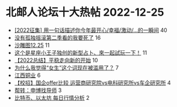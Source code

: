 # 北邮人论坛十大热帖 2022-12-25

- [[2022征集] 用一句话描述你今年最开心/幸福/激动/...的一瞬间](https://bbs.byr.cn/article/Talking/6376024) 40
- [没有孤独摇滚第二季看的我要死了](https://bbs.byr.cn/article/Comic/632672) 16
- [沙雕图12.25](https://bbs.byr.cn/article/Picture/3335110) 11
- [这个是星座小王子独创的新型占卜、來一起試玩一下！](https://bbs.byr.cn/article/Constellations/465260) 11
- [【2022总结】平稳走向新的开始](https://bbs.byr.cn/article/WorkLife/1194007) 10
- [为什么我觉得“女生”这个词现在被滥用了？](https://bbs.byr.cn/article/Feeling/3193321) 7
- [江西铜业](https://bbs.byr.cn/article/Jiangxi/469427) 6
- [【校招】国企offer比较 运营商研究院vs电科研究所vs车企研究所](https://bbs.byr.cn/article/Job/2179585) 4
- [帮转：申博找导师](https://bbs.byr.cn/article/AimGraduate/1221265) 3
- [比特币、以太坊 每日行情分析](https://bbs.byr.cn/article/Financial/82373) 2



